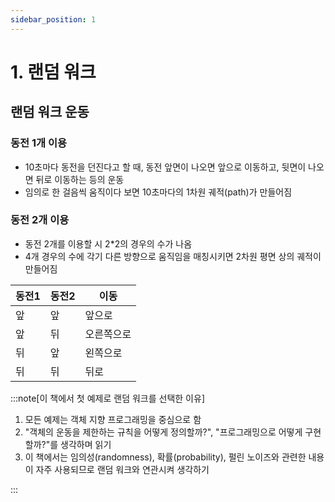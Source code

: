 ```yaml
---
sidebar_position: 1
---
```


# 1. 랜덤 워크

## 랜덤 워크 운동

### 동전 1개 이용

- 10초마다 동전을 던진다고 할 때, 동전 앞면이 나오면 앞으로 이동하고, 뒷면이 나오면 뒤로 이동하는 등의 운동
- 임의로 한 걸음씩 움직이다 보면 10초마다의 1차원 궤적(path)가 만들어짐

### 동전 2개 이용

- 동전 2개를 이용할 시 2\*2의 경우의 수가 나옴
- 4개 경우의 수에 각기 다른 방향으로 움직임을 매칭시키면 2차원 평면 상의 궤적이 만들어짐

| 동전1 | 동전2 | 이동       |
| ----- | ----- | ---------- |
| 앞    | 앞    | 앞으로     |
| 앞    | 뒤    | 오른쪽으로 |
| 뒤    | 앞    | 왼쪽으로   |
| 뒤    | 뒤    | 뒤로       |

:::note[이 책에서 첫 예제로 랜덤 워크를 선택한 이유]

1. 모든 예제는 객체 지향 프로그래밍을 중심으로 함
2. "객체의 운동을 제한하는 규칙을 어떻게 정의할까?", "프로그래밍으로 어떻게 구현할까?"를 생각하며 읽기
3. 이 책에서는 임의성(randomness), 확률(probability), 펄린 노이즈와 관련한 내용이 자주 사용되므로 랜덤 워크와 연관시켜 생각하기

:::

